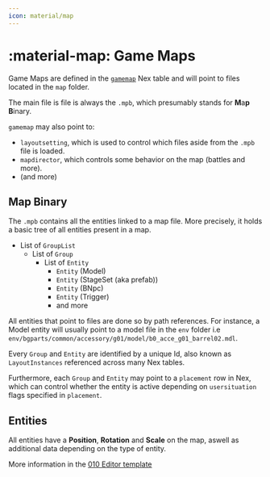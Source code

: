 ```yaml
---
icon: material/map
---
```


# :material-map: Game Maps

Game Maps are defined in the [`gamemap`](../tutorials/nex/tables.md) Nex table and will point to files located in the `map` folder.

The main file is file is always the `.mpb`, which presumably stands for **M**a**p** **B**inary.

`gamemap` may also point to:

* `layoutsetting`, which is used to control which files aside from the `.mpb` file is loaded.
* `mapdirector`, which controls some behavior on the map (battles and more).
* (and more)

## Map Binary

The `.mpb` contains all the entities linked to a map file. More precisely, it holds a basic tree of all entities present in a map.

* List of `GroupList`
    * List of `Group`
      * List of `Entity`
        * `Entity` (Model)
        * `Entity` (StageSet (aka prefab))
        * `Entity` (BNpc)
        * `Entity` (Trigger)
        * and more

All entities that point to files are done so by path references. For instance, a Model entity will usually point to a model file in the `env` folder i.e `env/bgparts/common/accessory/g01/model/b0_acce_g01_barrel02.mdl`.

Every `Group` and `Entity` are identified by a unique Id, also known as `LayoutInstances` referenced across many Nex tables.

Furthermore, each `Group` and `Entity` may point to a `placement` row in Nex, which can control whether the entity is active depending on `usersituation` flags specified in `placement`.


## Entities

All entities have a **Position**, **Rotation** and **Scale** on the map, aswell as additional data depending on the type of entity.

More information in the [010 Editor template](https://github.com/Nenkai/010GameTemplates/blob/main/Square%20Enix/Final%20Fantasy%2016/FF16_mpb_MapBinary.bt)